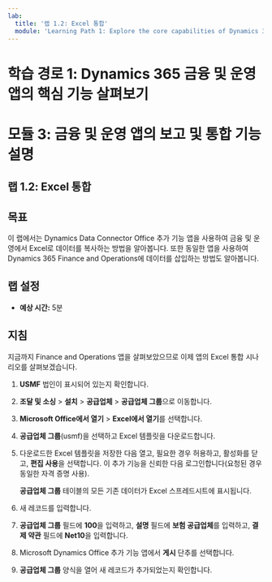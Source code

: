 ```yaml
---
lab:
  title: '랩 1.2: Excel 통합'
  module: 'Learning Path 1: Explore the core capabilities of Dynamics 365 finance and operations apps'
---
```

# 학습 경로 1: Dynamics 365 금융 및 운영 앱의 핵심 기능 살펴보기
# 모듈 3: 금융 및 운영 앱의 보고 및 통합 기능 설명

## 랩 1.2: Excel 통합

## 목표

이 랩에서는 Dynamics Data Connector Office 추가 기능 앱을 사용하여 금융 및 운영에서 Excel로 데이터를 복사하는 방법을 알아봅니다. 또한 동일한 앱을 사용하여 Dynamics 365 Finance and Operations에 데이터를 삽입하는 방법도 알아봅니다. 

## 랩 설정

   - **예상 시간:** 5분

## 지침

지금까지 Finance and Operations 앱을 살펴보았으므로 이제 앱의 Excel 통합 시나리오를 살펴보겠습니다.

1.  **USMF** 법인이 표시되어 있는지 확인합니다.

2.  **조달 및 소싱** > **설치** > **공급업체** > **공급업체 그룹**으로 이동합니다.

3.  **Microsoft Office에서 열기** > **Excel에서 열기**를 선택합니다.

4.  **공급업체 그룹**(usmf)을 선택하고 Excel 템플릿을 다운로드합니다.

5.  다운로드한 Excel 템플릿을 저장한 다음 열고, 필요한 경우 허용하고, 활성화를 닫고, **편집 사용**을 선택합니다. 이 추가 기능을 신뢰한 다음 로그인합니다(요청된 경우 동일한 자격 증명 사용).

    **공급업체 그룹** 테이블의 모든 기존 데이터가 Excel 스프레드시트에 표시됩니다.

6.  새 레코드를 입력합니다.

7.  **공급업체 그룹** 필드에 **100**을 입력하고, **설명** 필드에 **보험 공급업체**를 입력하고, **결제 약관** 필드에 **Net10**을 입력합니다.

8.  Microsoft Dynamics Office 추가 기능 앱에서 **게시** 단추를 선택합니다.

9.  **공급업체 그룹** 양식을 열어 새 레코드가 추가되었는지 확인합니다.


